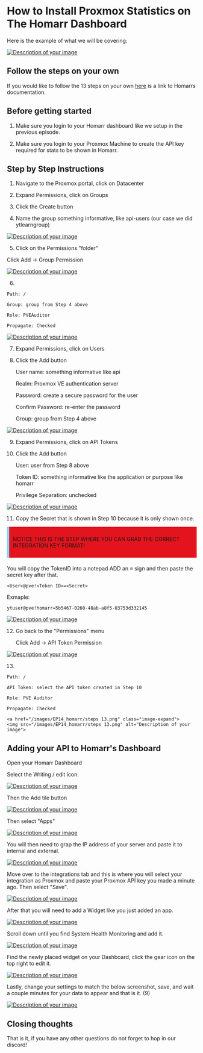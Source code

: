 # How to Install Proxmox Statistics on The Homarr Dashboard

Here is the example of what we will be covering:

<a href="/images/EP14_homarr/2025-01-16 10_21_15-Default Board • Homarr.png" class="image-expand">
    <img src="/images/EP14_homarr/2025-01-16 10_21_15-Default Board • Homarr.png" alt="Description of your image">
</a>


## Follow the steps on your own

If you would like to follow the 13 steps on your own [here](https://homarr.dev/docs/integrations/hardware/) is a link to Homarrs documentation. 

## Before getting started

1. Make sure you login to your Homarr dashboard like we setup in the previous episode.

2. Make sure you login to your Proxmox Machine to create the API key required for stats to be shown in Homarr.

## Step by Step Instructions

1. Navigate to the Proxmox portal, click on Datacenter

2. Expand Permissions, click on Groups

3. Click the Create button

4. Name the group something informative, like api-users (our case we did ytlearngroup)

<a href="/images/EP14_homarr/steps1-4.png" class="image-expand">
    <img src="/images/EP14_homarr/steps1-4.png" alt="Description of your image">
</a>

5. Click on the Permissions "folder"

Click Add -> Group Permission

<a href="/images/EP14_homarr/steps 5.png" class="image-expand">
    <img src="/images/EP14_homarr/steps 5.png" alt="Description of your image">
</a>

6. 

    Path: /

    Group: group from Step 4 above

    Role: PVEAuditor

    Propagate: Checked

<a href="/images/EP14_homarr/steps 6.png" class="image-expand">
    <img src="/images/EP14_homarr/steps 6.png" alt="Description of your image">
</a>

7. Expand Permissions, click on Users

8. Click the Add button

    User name: something informative like api

    Realm: Proxmox VE authentication server

    Password: create a secure password for the user

    Confirm Password: re-enter the password

    Group: group from Step 4 above
<a href="/images/EP14_homarr/steps 7-8.png" class="image-expand">
    <img src="/images/EP14_homarr/steps 7-8.png" alt="Description of your image">
</a>

9. Expand Permissions, click on API Tokens

10. Click the Add button

    User: user from Step 8 above

    Token ID: something informative like the application or purpose like homarr

    Privilege Separation: unchecked

<a href="/images/EP14_homarr/steps 9-10.png" class="image-expand">
    <img src="/images/EP14_homarr/steps 9-10.png" alt="Description of your image">
</a>

11. Copy the Secret that is shown in Step 10 because it is only shown once. 

<!DOCTYPE html>
<html lang="en">
<head>
<meta charset="UTF-8">
<meta name="viewport" content="width=device-width, initial-scale=1.0">

<title>Warning Box Example</title>

<style>
.warning-box {
    background-color: #E4141E; /* Light red background color */
    border-left: 6px solid #8CD2F4; /* Red border on the left side */
    padding: 10px; /* Padding inside the box */
    margin-bottom: 20px; /* Margin at the bottom to separate from other content */
}
</style>
</head>
<body>

<div class="warning-box">
    <p>NOTICE THIS IS THE STEP WHERE YOU CAN GRAB THE CORRECT INTEGRATION KEY FORMAT!</p>
</div>

</body>
</html>

You will copy the TokenID into a notepad ADD an <kbd>=</kbd> sign and then paste the secret key after that.

```
<User>@pve!<Token ID>=<Secret>
```

Exmaple:

```
ytuser@pve!homarr=5b5467-0260-48ab-a8f5-03753d332145
```

<a href="/images/EP14_homarr/Steps 11.png" class="image-expand">
    <img src="/images/EP14_homarr/Steps 11.png" alt="Description of your image">
</a>

12. Go back to the "Permissions" menu

    Click Add -> API Token Permission

<a href="/images/EP14_homarr/steps 12.png" class="image-expand">
    <img src="/images/EP14_homarr/steps 12.png" alt="Description of your image">
</a>

13. 

    Path: /

    API Token: select the API token created in Step 10

    Role: PVE Auditor

    Propagate: Checked

    <a href="/images/EP14_homarr/steps 13.png" class="image-expand">
    <img src="/images/EP14_homarr/steps 13.png" alt="Description of your image">
</a>

## Adding your API to Homarr's Dashboard

Open your Homarr Dashboard

Select the Writing / edit icon.

<a href="/images/EP14_homarr/steps 1 homarr.png" class="image-expand">
    <img src="/images/EP14_homarr/steps 1 homarr.png" alt="Description of your image">
</a>

Then the Add tile button

<a href="/images/EP14_homarrsteps 2 homarr.png" class="image-expand">
    <img src="/images/EP14_homarr/steps 2 homarr.png" alt="Description of your image">
</a>

Then select "Apps"

<a href="/images/EP14_homarr/steps 3 homarr.png" class="image-expand">
    <img src="/images/EP14_homarr/steps 3 homarr.png" alt="Description of your image">
</a>

You will then need to grap the IP address of your server and paste it to internal and external.

<a href="/images/EP14_homarr/steps 4 homarr.png" class="image-expand">
    <img src="/images/EP14_homarr/steps 4 homarr.png" alt="Description of your image">
</a>

Move over to the integrations tab and this is where you will select your integration as Proxmox and paste your Proxmox API key you made a minute ago. Then select "Save".

<a href="/images/EP14_homarr/steps 5 homarr.png" class="image-expand">
    <img src="/images/EP14_homarr/steps 5 homarr.png" alt="Description of your image">
</a>

After that you will need to add a Widget like you just added an app.

<a href="/images/EP14_homarr/steps 6 homarr.png" class="image-expand">
    <img src="/images/EP14_homarr/steps 6 homarr.png" alt="Description of your image">
</a>

Scroll down until you find System Health Monitoring and add it.

<a href="/images/EP14_homarr/steps 7 homarr.png" class="image-expand">
    <img src="/images/EP14_homarr/steps 7 homarr.png" alt="Description of your image">
</a>

Find the newly placed widget on your Dashboard, click the gear icon on the top right to edit it.

<a href="/images/EP14_homarr/steps 8 homarr.png" class="image-expand">
    <img src="/images/EP14_homarr/steps 8 homarr.png" alt="Description of your image">
</a>

Lastly, change your settings to match the below screenshot, save, and wait a couple minutes for your data to appear and that is it. (9)

<a href="/images/EP14_homarr/steps 9 homarr.png" class="image-expand">
    <img src="/images/EP14_homarr/steps 9 homarr.png" alt="Description of your image">
</a>

## Closing thoughts

That is it, if you have any other questions do not forget to hop in our discord! 

